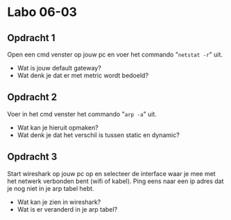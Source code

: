 # Labo 06-03

## Opdracht 1
Open een cmd venster op jouw pc en voer het commando "`netstat -r`" uit.

- Wat is jouw default gateway?
- Wat denk je dat er met metric wordt bedoeld?

## Opdracht 2
Voer in het cmd venster het commando "`arp -a`" uit. 

- Wat kan je hieruit opmaken?
- Wat denk je dat het verschil is tussen static en dynamic?

## Opdracht 3
Start wireshark op jouw pc op en selecteer de interface waar je mee met het netwerk verbonden bent (wifi of kabel). Ping eens naar een ip adres dat je nog niet in je arp tabel hebt.

- Wat kan je zien in wireshark?
- Wat is er veranderd in je arp tabel?
